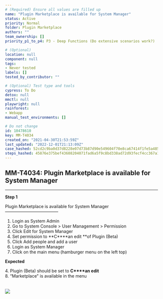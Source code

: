 ```yaml
---
# (Required) Ensure all values are filled up
name: "Plugin Marketplace is available for System Manager"
status: Active
priority: Normal
folder: Plugin Marketplace
authors: ""
team_ownership: []
priority_p1_to_p4: P3 - Deep Functions (Do extensive scenarios work?)

# (Optional)
location: null
component: null
tags:
- Never tested
labels: []
tested_by_contributor: ""

# (Optional) Test type and tools
cypress: To Do
detox: null
mmctl: null
playwright: null
rainforest: 
- Webapp
manual_test_environments: []

# Do not change
id: 10478610
key: MM-T4034
created_on: "2021-04-30T21:53:59Z"
last_updated: "2022-12-01T21:13:09Z"
case_hashed: 52cd2c9ba0d37d8228e07d73b87d90e549604f70e8ca67414f1fe5a4850d3a5b2fbae9bcbad2e6ec81558ae2c316dd25
steps_hashed: 45876e375bef43608204071fad6a5f9c8bd338ad72d93fecf4cc367a1f8c22d719e3213ffcaa94e93073dc5c44a15885
---
```


<!-- (Auto-generated) Based on frontmatter's "key" and "name" -->

## MM-T4034: Plugin Marketplace is available for System Manager

---

**Step 1**

Plugin Marketplace is available for System Manager\
–––––––––––––––––––––––––

1. Login as System Admin
2. Go to System Console > User Management > Permission
3. Click Edit for System Manager
4. Set permission to \*\*C\*\*\*\*an edit \*\*of Plugin (Beta)
5. Click Add people and add a user
6. Login as System Manager
7. Click on the main menu (hamburger menu on the left top)

**Expected**

4\. Plugin (Beta) should be set to **C\*\*\*\*an edit**\
8\. “Marketplace" is available in the menu\
\
\
![](https://cloudfront.tm4j.smartbear.com/tenant/ad722c15-e2a6-3788-82f3-92f99221f446/project/10302/embedded-f3277290f945470c4add5d21ef3dc7ca7b74388fc7152bfb6b99ae58c66a95a8-1619820607967-1619820607967.png)
